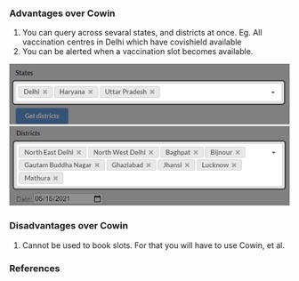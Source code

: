 ### Advantages over Cowin
1. You can query across sevaral states, and districts at once. Eg. All vaccination centres in Delhi which have covishield available
1. You can be alerted when a vaccination slot becomes available.

![Select multiple states at once](images/tour_states.png)
![Select multiple districts at once](images/tour_districts.png)

### Disadvantages over Cowin
1. Cannot be used to book slots. For that you will have to use Cowin, et al.

### References